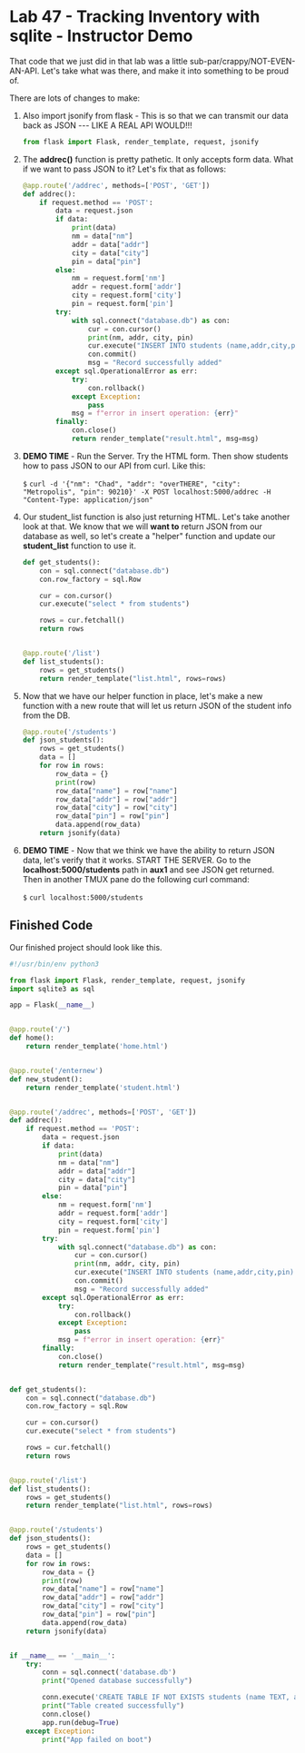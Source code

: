 # Lab 47 - Tracking Inventory with sqlite - Instructor Demo

That code that we just did in that lab was a little sub-par/crappy/NOT-EVEN-AN-API. Let's take what was there, and make it into something to be proud of.


There are lots of changes to make:

1. Also import jsonify from flask - This is so that we can transmit our data back as JSON --- LIKE A REAL API WOULD!!!

    ```python
    from flask import Flask, render_template, request, jsonify
    ```

0. The **addrec()** function is pretty pathetic. It only accepts form data. What if we want to pass JSON to it? Let's fix that as follows:

    ```python
    @app.route('/addrec', methods=['POST', 'GET'])
    def addrec():
        if request.method == 'POST':
            data = request.json
            if data:
                print(data)
                nm = data["nm"]
                addr = data["addr"]
                city = data["city"]
                pin = data["pin"]
            else:
                nm = request.form['nm']
                addr = request.form['addr']
                city = request.form['city']
                pin = request.form['pin']
            try:
                with sql.connect("database.db") as con:
                    cur = con.cursor()
                    print(nm, addr, city, pin)
                    cur.execute("INSERT INTO students (name,addr,city,pin) VALUES (?,?,?,?)", (nm, addr, city, pin))
                    con.commit()
                    msg = "Record successfully added"
            except sql.OperationalError as err:
                try:
                    con.rollback()
                except Exception:
                    pass
                msg = f"error in insert operation: {err}"
            finally:
                con.close()
                return render_template("result.html", msg=msg)
    ```

0. **DEMO TIME** - Run the Server. Try the HTML form. Then show students how to pass JSON to our API from curl. Like this:

    `$` `curl -d '{"nm": "Chad", "addr": "overTHERE", "city": "Metropolis", "pin": 90210}' -X POST localhost:5000/addrec -H "Content-Type: application/json"`
    
2. Our student_list function is also just returning HTML. Let's take another look at that. We know that we will **want to** return JSON from our database as well, so let's create a "helper" function and update our **student_list** function to use it.

    ```python
    def get_students():
        con = sql.connect("database.db")
        con.row_factory = sql.Row

        cur = con.cursor()
        cur.execute("select * from students")

        rows = cur.fetchall()
        return rows


    @app.route('/list')
    def list_students():
        rows = get_students()
        return render_template("list.html", rows=rows)
    ```
    
0. Now that we have our helper function in place, let's make a new function with a new route that will let us return JSON of the student info from the DB.

    ```python
    @app.route('/students')
    def json_students():
        rows = get_students()
        data = []
        for row in rows:
            row_data = {}
            print(row)
            row_data["name"] = row["name"]
            row_data["addr"] = row["addr"]
            row_data["city"] = row["city"]
            row_data["pin"] = row["pin"]
            data.append(row_data)
        return jsonify(data)
    ```
    
0. **DEMO TIME** - Now that we think we have the ability to return JSON data, let's verify that it works. START THE SERVER. Go to the **localhost:5000/students** path in **aux1** and see JSON get returned. Then in another TMUX pane do the following curl command:

    `$` `curl localhost:5000/students`
  
## Finished Code

Our finished project should look like this.

```python
#!/usr/bin/env python3

from flask import Flask, render_template, request, jsonify
import sqlite3 as sql

app = Flask(__name__)


@app.route('/')
def home():
    return render_template('home.html')


@app.route('/enternew')
def new_student():
    return render_template('student.html')


@app.route('/addrec', methods=['POST', 'GET'])
def addrec():
    if request.method == 'POST':
        data = request.json
        if data:
            print(data)
            nm = data["nm"]
            addr = data["addr"]
            city = data["city"]
            pin = data["pin"]
        else:
            nm = request.form['nm']
            addr = request.form['addr']
            city = request.form['city']
            pin = request.form['pin']
        try:
            with sql.connect("database.db") as con:
                cur = con.cursor()
                print(nm, addr, city, pin)
                cur.execute("INSERT INTO students (name,addr,city,pin) VALUES (?,?,?,?)", (nm, addr, city, pin))
                con.commit()
                msg = "Record successfully added"
        except sql.OperationalError as err:
            try:
                con.rollback()
            except Exception:
                pass
            msg = f"error in insert operation: {err}"
        finally:
            con.close()
            return render_template("result.html", msg=msg)


def get_students():
    con = sql.connect("database.db")
    con.row_factory = sql.Row

    cur = con.cursor()
    cur.execute("select * from students")

    rows = cur.fetchall()
    return rows


@app.route('/list')
def list_students():
    rows = get_students()
    return render_template("list.html", rows=rows)


@app.route('/students')
def json_students():
    rows = get_students()
    data = []
    for row in rows:
        row_data = {}
        print(row)
        row_data["name"] = row["name"]
        row_data["addr"] = row["addr"]
        row_data["city"] = row["city"]
        row_data["pin"] = row["pin"]
        data.append(row_data)
    return jsonify(data)


if __name__ == '__main__':
    try:
        conn = sql.connect('database.db')
        print("Opened database successfully")

        conn.execute('CREATE TABLE IF NOT EXISTS students (name TEXT, addr TEXT, city TEXT, pin TEXT)')
        print("Table created successfully")
        conn.close()
        app.run(debug=True)
    except Exception:
        print("App failed on boot")
```
